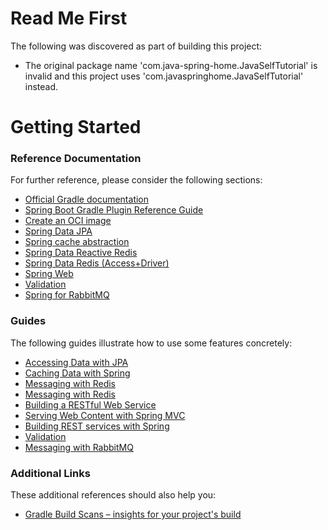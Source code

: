 # Read Me First
The following was discovered as part of building this project:

* The original package name 'com.java-spring-home.JavaSelfTutorial' is invalid and this project uses 'com.javaspringhome.JavaSelfTutorial' instead.

# Getting Started

### Reference Documentation
For further reference, please consider the following sections:

* [Official Gradle documentation](https://docs.gradle.org)
* [Spring Boot Gradle Plugin Reference Guide](https://docs.spring.io/spring-boot/docs/3.1.3/gradle-plugin/reference/html/)
* [Create an OCI image](https://docs.spring.io/spring-boot/docs/3.1.3/gradle-plugin/reference/html/#build-image)
* [Spring Data JPA](https://docs.spring.io/spring-boot/docs/3.1.3/reference/htmlsingle/index.html#data.sql.jpa-and-spring-data)
* [Spring cache abstraction](https://docs.spring.io/spring-boot/docs/3.1.3/reference/htmlsingle/index.html#io.caching)
* [Spring Data Reactive Redis](https://docs.spring.io/spring-boot/docs/3.1.3/reference/htmlsingle/index.html#data.nosql.redis)
* [Spring Data Redis (Access+Driver)](https://docs.spring.io/spring-boot/docs/3.1.3/reference/htmlsingle/index.html#data.nosql.redis)
* [Spring Web](https://docs.spring.io/spring-boot/docs/3.1.3/reference/htmlsingle/index.html#web)
* [Validation](https://docs.spring.io/spring-boot/docs/3.1.3/reference/htmlsingle/index.html#io.validation)
* [Spring for RabbitMQ](https://docs.spring.io/spring-boot/docs/3.1.3/reference/htmlsingle/index.html#messaging.amqp)

### Guides
The following guides illustrate how to use some features concretely:

* [Accessing Data with JPA](https://spring.io/guides/gs/accessing-data-jpa/)
* [Caching Data with Spring](https://spring.io/guides/gs/caching/)
* [Messaging with Redis](https://spring.io/guides/gs/messaging-redis/)
* [Messaging with Redis](https://spring.io/guides/gs/messaging-redis/)
* [Building a RESTful Web Service](https://spring.io/guides/gs/rest-service/)
* [Serving Web Content with Spring MVC](https://spring.io/guides/gs/serving-web-content/)
* [Building REST services with Spring](https://spring.io/guides/tutorials/rest/)
* [Validation](https://spring.io/guides/gs/validating-form-input/)
* [Messaging with RabbitMQ](https://spring.io/guides/gs/messaging-rabbitmq/)

### Additional Links
These additional references should also help you:

* [Gradle Build Scans – insights for your project's build](https://scans.gradle.com#gradle)

